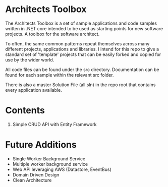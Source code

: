 # Architects Toolbox

The Architects Toolbox is a set of sample applications and code samples written in .NET core intended to be used as starting points for new software projects. A toolbox for the software architect.

To often, the same common patterns repeat themselves across many different projects, applications and libraries. I intend for this repo to give a standard set of 'template' projects that can be easily forked and copied for use by the wider world.

All code files can be found under the src directory. Documentation can be found for each sample within the relevant src folder.

There is also a master Solution File (all.sln) in the repo root that contains every application available.

# Contents

1. Simple CRUD API with Entity Framework

# Future Additions

- Single Worker Background Service
- Multiple worker background service
- Web API leveraging AWS (Datastore, EventBus)
- Domain Driven Design
- Clean Architecture
